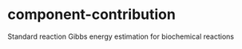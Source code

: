 component-contribution
======================

Standard reaction Gibbs energy estimation for biochemical reactions